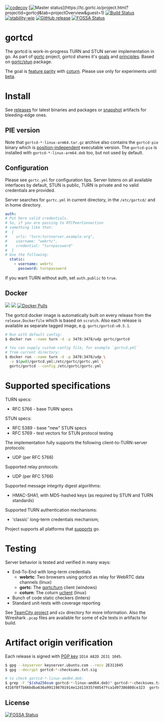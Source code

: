 [![codecov](https://codecov.io/gh/gortc/gortcd/branch/master/graph/badge.svg)](https://codecov.io/gh/gortc/gortcd)
[![Master status](https://tc.gortc.io/app/rest/builds/buildType:(id:gortcd_MasterStatus)/statusIcon.svg)](https://tc.gortc.io/project.html?projectId=gortcd&tab=projectOverview&guest=1)
[![Build Status](https://travis-ci.com/gortc/gortcd.svg?branch=master)](https://travis-ci.com/gortc/gortcd)
[![stability-wip](https://img.shields.io/badge/stability-wip-lightgrey.svg)](https://github.com/mkenney/software-guides/blob/master/STABILITY-BADGES.md#work-in-progress)
[![GitHub release](https://img.shields.io/github/release/gortc/gortcd.svg)](https://github.com/gortc/gortcd/releases/latest)
[![FOSSA Status](https://app.fossa.io/api/projects/git%2Bgithub.com%2Fgortc%2Fgortcd.svg?type=shield)](https://app.fossa.io/projects/git%2Bgithub.com%2Fgortc%2Fgortcd?ref=badge_shield)
# gortcd
The gortcd is work-in-progress TURN and STUN server implementation in go.
As part of [gortc](https://gortc.io) project, gortcd shares
it's [goals](https://gortc.io#goals) and
[principles](https://gortc.io#principles).
Based on [gortc/stun](https://github.com/gortc/stun) package.

The goal is [feature parity](https://github.com/gortc/gortcd/issues/6) with [coturn](https://github.com/coturn/coturn).
Please use only for experiments until [beta](https://github.com/gortc/gortcd/milestone/2).


# Install
See [releases](https://github.com/gortc/gortcd/releases/latest) for latest
binaries and packages or [snapshot](https://tc.gortc.io/viewType.html?buildTypeId=gortcd_snapshot&guest=1)
artifacts for bleeding-edge ones.

## PIE version
Note that `gortcd-*-linux-arm64.tar.gz` archive also contains the
`gortcd-pie` binary which is [position-independent](https://en.wikipedia.org/wiki/Position-independent_code)
executable version. The `gortcd-pie` is installed with `gortcd-*-linux-arm64.deb`
too, but not used by default.

## Configuration
Please see `gortc.yml` for configuration tips. Server listens on all
available interfaces by default, STUN is public, TURN is private and
no valid credentials are provided.

Server searches for `gortc.yml` in current directory, in the
`/etc/gortcd/` and in home directory.
```yml
auth:
# Put here valid credentials.
# So, if you are passing to RTCPeerConnection 
# something like that: 
#  {
#    urls: "turn:turnserver.example.org",
#    username: "webrtc",
#    credential: "turnpassword"
#  }
# Use the following:
  static:
    - username: webrtc
      password: turnpassword
```
If you want TURN without auth, set `auth.public` to `true`.

## Docker
[![](https://images.microbadger.com/badges/image/gortc/gortcd.svg)](https://microbadger.com/images/gortc/gortcd "Get your own image badge on microbadger.com")
[![](https://images.microbadger.com/badges/version/gortc/gortcd.svg)](https://microbadger.com/images/gortc/gortcd "Get your own version badge on microbadger.com")
[![Docker Pulls](https://img.shields.io/docker/pulls/gortc/gortcd.svg)](https://hub.docker.com/r/gortc/gortcd/)

The gortcd docker image is automatically built on every release from
the `release.Dockerfile` which is based on `scratch`. Also each release
is available as separate tagged image, e.g. `gortc/gortcd:v0.5.1`.

```bash
# Run with default config:
$ docker run --name turn -d -p 3478:3478/udp gortc/gortcd

# You can supply custom config file, for example `gortcd.yml` 
# from current directory:
$ docker run --name turn -d -p 3478:3478/udp \
  -v $(pwd)/gortcd.yml:/etc/gortc/gortc.yml \
  gortc/gortcd --config /etc/gortc/gortc.yml
```

# Supported specifications

TURN specs:

  * RFC 5766 - base TURN specs

STUN specs:

  * RFC 5389 - base "new" STUN specs
  * RFC 5769 - test vectors for STUN protocol testing


The implementation fully supports the following client-to-TURN-server protocols:

  * UDP (per RFC 5766)


Supported relay protocols:

  * UDP (per RFC 5766)

Supported message integrity digest algorithms:

  * HMAC-SHA1, with MD5-hashed keys (as required by STUN and TURN standards)

Supported TURN authentication mechanisms:

  * 'classic' long-term credentials mechanism;

Project supports all platforms that [supports](https://github.com/golang/go/wiki/MinimumRequirements#minimum-requirements) go.

# Testing

Server behavior is tested and verified in many ways:
  * End-To-End with long-term credentials
    * **webrtc**: Two browsers using gortcd as relay for WebRTC data channels (linux)
    * **gortc**: The [gortc/turn](https://github.com/gortc/turn) client (windows)
    * **coturn**: The coturn [uclient](https://github.com/coturn/coturn/wiki/turnutils_uclient) (linux)
  * Bunch of code static checkers (linters)
  * Standard unit-tests with coverage reporting

See [TeamCity project](https://tc.gortc.io/project.html?projectId=gortcd&guest=1) and `e2e` directory
for more information. Also the Wireshark `.pcap` files are available for some of e2e tests in
artifacts for build.

# Artifact origin verification
Each release is signed with [PGP key](https://keybase.io/ernado) `1D14 A82D 2E31 1045`.
```bash
$ gpg --keyserver keyserver.ubuntu.com --recv 2E311045
$ gpg --decrypt gortcd-*-checksums.txt.sig

# to check gortcd-*-linux-amd64.deb:
$ grep -F "$(sha256sum gortcd-*-linux-amd64.deb)" gortcd-*-checksums.txt
4316f8f7b66bdba636a991198701914e12d11935748547fca1d97386808ce323  gortcd-0.4.0-linux-amd64.deb
```

## License
[![FOSSA Status](https://app.fossa.io/api/projects/git%2Bgithub.com%2Fgortc%2Fgortcd.svg?type=large)](https://app.fossa.io/projects/git%2Bgithub.com%2Fgortc%2Fgortcd?ref=badge_large)